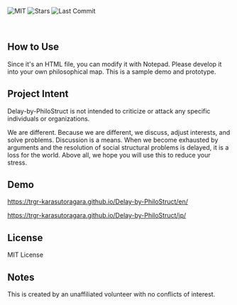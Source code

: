 ![MIT](https://img.shields.io/github/license/trgr-karasutoragara/Delay-by-PhiloStruct)
![Stars](https://img.shields.io/github/stars/trgr-karasutoragara/Delay-by-PhiloStruct?style=social)
![Last Commit](https://img.shields.io/github/last-commit/trgr-karasutoragara/Delay-by-PhiloStruct)

<br>


## How to Use
Since it's an HTML file, you can modify it with Notepad. Please develop it into your own philosophical map. This is a sample demo and prototype.

## Project Intent
Delay-by-PhiloStruct is not intended to criticize or attack any specific individuals or organizations.

We are different. Because we are different, we discuss, adjust interests, and solve problems. Discussion is a means. When we become exhausted by arguments and the resolution of social structural problems is delayed, it is a loss for the world. Above all, we hope you will use this to reduce your stress.

## Demo
https://trgr-karasutoragara.github.io/Delay-by-PhiloStruct/en/

https://trgr-karasutoragara.github.io/Delay-by-PhiloStruct/jp/

## License
MIT License

## Notes
This is created by an unaffiliated volunteer with no conflicts of interest.
